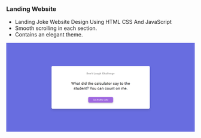 ### Landing Website

- Landing Joke Website Design Using HTML CSS And JavaScript
- Smooth scrolling in each section.
- Contains an elegant theme.


![preview img](/Overview.png)
